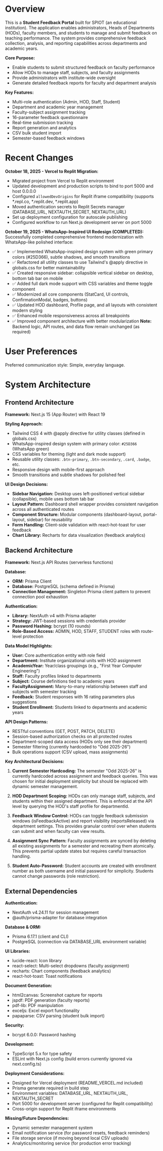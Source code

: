 # Overview

This is a **Student Feedback Portal** built for SPIOT (an educational institution). The application enables administrators, Heads of Departments (HODs), faculty members, and students to manage and submit feedback on teaching performance. The system provides comprehensive feedback collection, analysis, and reporting capabilities across departments and academic years.

**Core Purpose:**
- Enable students to submit structured feedback on faculty performance
- Allow HODs to manage staff, subjects, and faculty assignments
- Provide administrators with institute-wide oversight
- Generate detailed feedback reports for faculty and department analysis

**Key Features:**
- Multi-role authentication (Admin, HOD, Staff, Student)
- Department and academic year management
- Faculty-subject assignment tracking
- 16-parameter feedback questionnaire
- Real-time submission tracking
- Report generation and analytics
- CSV bulk student import
- Semester-based feedback windows

# Recent Changes

**October 18, 2025 - Vercel to Replit Migration:**
- Migrated project from Vercel to Replit environment
- Updated development and production scripts to bind to port 5000 and host 0.0.0.0
- Configured `allowedDevOrigins` for Replit iframe compatibility (supports *.repl.co, *.replit.dev, *.replit.app)
- Moved authentication secrets to Replit Secrets manager (DATABASE_URL, NEXTAUTH_SECRET, NEXTAUTH_URL)
- Set up deployment configuration for autoscale publishing
- Configured workflow to run Next.js development server on port 5000

**October 19, 2025 - WhatsApp-Inspired UI Redesign (COMPLETED):**
Successfully completed comprehensive frontend modernization with WhatsApp-like polished interface:
- ✅ Implemented WhatsApp-inspired design system with green primary colors (#25D366), subtle shadows, and smooth transitions
- ✅ Refactored all utility classes to use Tailwind's @apply directive in globals.css for better maintainability
- ✅ Created responsive sidebar: collapsible vertical sidebar on desktop, bottom tab bar on mobile
- ✅ Added full dark mode support with CSS variables and theme toggle component
- ✅ Modernized all core components (StatCard, UI controls, ConfirmationModal, badges, buttons)
- ✅ Updated HOD dashboard, Profile page, and all layouts with consistent modern styling
- ✅ Enhanced mobile responsiveness across all breakpoints
- ✅ Improved component architecture with better modularization
**Note:** Backend logic, API routes, and data flow remain unchanged (as required)

# User Preferences

Preferred communication style: Simple, everyday language.

# System Architecture

## Frontend Architecture

**Framework:** Next.js 15 (App Router) with React 19

**Styling Approach:**
- Tailwind CSS 4 with @apply directive for utility classes (defined in globals.css)
- WhatsApp-inspired design system with primary color: `#25D366` (WhatsApp green)
- CSS variables for theming (light and dark mode support)
- Reusable utility classes: `.btn-primary`, `.btn-secondary`, `.card`, `.badge`, etc.
- Responsive design with mobile-first approach
- Smooth transitions and subtle shadows for polished feel

**UI Design Decisions:**
- **Sidebar Navigation:** Desktop uses left-positioned vertical sidebar (collapsible), mobile uses bottom tab bar
- **Layout Pattern:** Dashboard shell wrapper provides consistent navigation across all authenticated routes
- **Component Structure:** Modular components (dashboard-layout, portal-layout, sidebar) for reusability
- **Form Handling:** Client-side validation with react-hot-toast for user feedback
- **Chart Library:** Recharts for data visualization (feedback analytics)

## Backend Architecture

**Framework:** Next.js API Routes (serverless functions)

**Database:**
- **ORM:** Prisma Client
- **Database:** PostgreSQL (schema defined in Prisma)
- **Connection Management:** Singleton Prisma client pattern to prevent connection pool exhaustion

**Authentication:**
- **Library:** NextAuth v4 with Prisma adapter
- **Strategy:** JWT-based sessions with credentials provider
- **Password Hashing:** bcrypt (10 rounds)
- **Role-Based Access:** ADMIN, HOD, STAFF, STUDENT roles with route-level protection

**Data Model Highlights:**
- **User:** Core authentication entity with role field
- **Department:** Institute organizational units with HOD assignment
- **AcademicYear:** Year/class groupings (e.g., "First Year Computer Engineering")
- **Staff:** Faculty profiles linked to departments
- **Subject:** Course definitions tied to academic years
- **FacultyAssignment:** Many-to-many relationship between staff and subjects with semester tracking
- **Feedback:** Student responses with 16 rating parameters plus suggestions
- **Student Enrollment:** Students linked to departments and academic years

**API Design Patterns:**
- RESTful conventions (GET, POST, PATCH, DELETE)
- Session-based authorization checks on all protected routes
- Department-scoped data access (HODs only see their department)
- Semester filtering (currently hardcoded to "Odd 2025-26")
- Bulk operations support (CSV upload, mass assignments)

**Key Architectural Decisions:**

1. **Current Semester Hardcoding:** The semester "Odd 2025-26" is currently hardcoded across assignment and feedback queries. This was chosen for initial deployment simplicity but should be replaced with dynamic semester management.

2. **HOD Department Scoping:** HODs can only manage staff, subjects, and students within their assigned department. This is enforced at the API level by querying the HOD's staff profile for departmentId.

3. **Feedback Window Control:** HODs can toggle feedback submission windows (isFeedbackActive) and report visibility (reportsReleased) via department settings. This provides granular control over when students can submit and when faculty can view results.

4. **Assignment Sync Pattern:** Faculty assignments are synced by deleting all existing assignments for a semester and recreating them atomically. This prevents partial update states but requires careful transaction handling.

5. **Student Auto-Password:** Student accounts are created with enrollment number as both username and initial password for simplicity. Students cannot change passwords (role restriction).

## External Dependencies

**Authentication:**
- NextAuth v4.24.11 for session management
- @auth/prisma-adapter for database integration

**Database & ORM:**
- Prisma 6.17.1 (client and CLI)
- PostgreSQL (connection via DATABASE_URL environment variable)

**UI Libraries:**
- lucide-react: Icon library
- react-select: Multi-select dropdowns (faculty assignment)
- recharts: Chart components (feedback analytics)
- react-hot-toast: Toast notifications

**Document Generation:**
- html2canvas: Screenshot capture for reports
- jspdf: PDF generation (faculty reports)
- pdf-lib: PDF manipulation
- exceljs: Excel export functionality
- papaparse: CSV parsing (student bulk import)

**Security:**
- bcrypt 6.0.0: Password hashing

**Development:**
- TypeScript 5.x for type safety
- ESLint with Next.js config (build errors currently ignored via next.config.ts)

**Deployment Considerations:**
- Designed for Vercel deployment (README_VERCEL.md included)
- Prisma generate required in build step
- Environment variables: DATABASE_URL, NEXTAUTH_URL, NEXTAUTH_SECRET
- Port 5000 for development server (configured for Replit compatibility)
- Cross-origin support for Replit iframe environments

**Missing/Future Dependencies:**
- Dynamic semester management system
- Email notification service (for password resets, feedback reminders)
- File storage service (if moving beyond local CSV uploads)
- Analytics/monitoring service (for production error tracking)